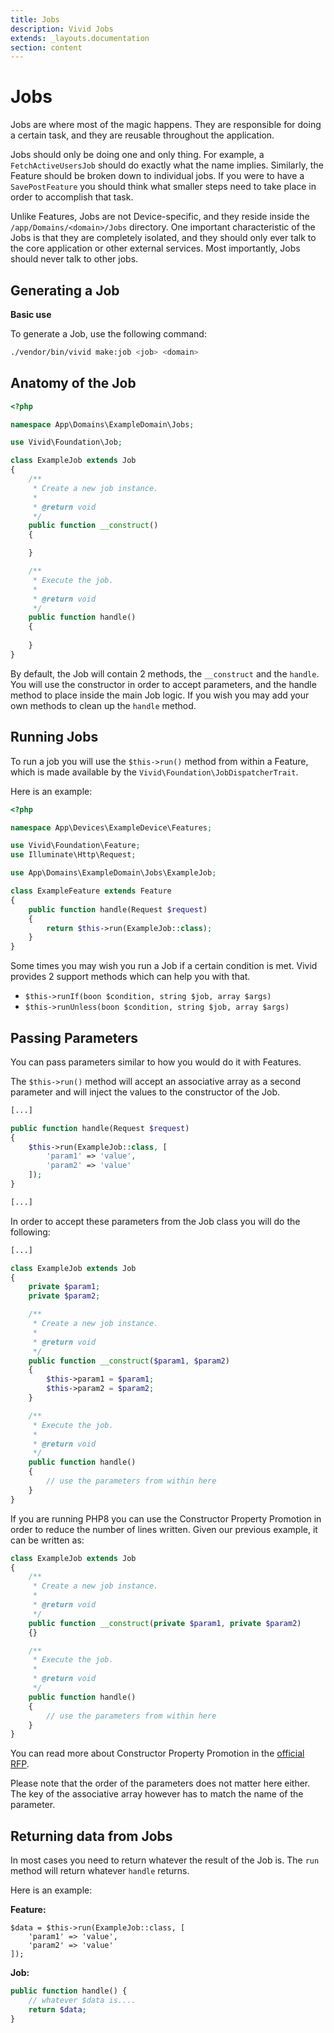 ```yaml
---
title: Jobs
description: Vivid Jobs
extends: _layouts.documentation
section: content
---
```


# Jobs

Jobs are where most of the magic happens. They are responsible for doing a certain task, and they are reusable throughout the application.

Jobs should only be doing one and only thing. For example, a `FetchActiveUsersJob` should do exactly what the name implies. 
Similarly, the Feature should be broken down to individual jobs. 
If you were to have a `SavePostFeature` you should think what smaller steps need to take place in order to accomplish that task.

Unlike Features, Jobs are not Device-specific, and they reside inside the `/app/Domains/<domain>/Jobs` directory. 
One important characteristic of the Jobs is that they are completely isolated, and they should only ever talk to the core application or other external services. 
Most importantly, Jobs should never talk to other jobs.

## Generating a Job

**Basic use**

To generate a Job, use the following command:
```sh
./vendor/bin/vivid make:job <job> <domain>
```

## Anatomy of the Job

```php
<?php

namespace App\Domains\ExampleDomain\Jobs;

use Vivid\Foundation\Job;

class ExampleJob extends Job
{
    /**
     * Create a new job instance.
     *
     * @return void
     */
    public function __construct()
    {

    }

    /**
     * Execute the job.
     *
     * @return void
     */
    public function handle()
    {
        
    }
}

```

By default, the Job will contain 2 methods, the `__construct` and the `handle`. You will use the constructor in order to
accept parameters, and the handle method to place inside the main Job logic. 
If you wish you may add your own methods to clean up the `handle` method. 

## Running Jobs

To run a job you will use the `$this->run()` method from within a Feature, which is made available by the `Vivid\Foundation\JobDispatcherTrait`.

Here is an example:

```php
<?php

namespace App\Devices\ExampleDevice\Features;

use Vivid\Foundation\Feature;
use Illuminate\Http\Request;

use App\Domains\ExampleDomain\Jobs\ExampleJob;

class ExampleFeature extends Feature
{
    public function handle(Request $request)
    {
        return $this->run(ExampleJob::class);
    }
}

```

Some times you may wish you run a Job if a certain condition is met. Vivid provides 2 support methods which can help you with that.

+ `$this->runIf(boon $condition, string $job, array $args)`
+ `$this->runUnless(boon $condition, string $job, array $args)`

## Passing Parameters

You can pass parameters similar to how you would do it with Features.

The `$this->run()` method will accept an associative array as a second parameter and will inject the values
to the constructor of the Job.

```php
[...]

public function handle(Request $request)
{
    $this->run(ExampleJob::class, [
        'param1' => 'value',
        'param2' => 'value'
    ]);
}

[...]
```

In order to accept these parameters from the Job class you will do the following:

```php
[...]

class ExampleJob extends Job
{
    private $param1;
    private $param2;

    /**
     * Create a new job instance.
     *
     * @return void
     */
    public function __construct($param1, $param2)
    {
        $this->param1 = $param1;
        $this->param2 = $param2;
    }

    /**
     * Execute the job.
     *
     * @return void
     */
    public function handle()
    {
        // use the parameters from within here
    }
}

```

If you are running PHP8 you can use the Constructor Property Promotion in order to reduce the number of lines written. Given our
previous example, it can be written as:

```php
class ExampleJob extends Job
{
    /**
     * Create a new job instance.
     *
     * @return void
     */
    public function __construct(private $param1, private $param2)
    {}

    /**
     * Execute the job.
     *
     * @return void
     */
    public function handle()
    {
        // use the parameters from within here
    }
}
```

You can read more about Constructor Property Promotion in the [official RFP](https://wiki.php.net/rfc/constructor_promotion).

Please note that the order of the parameters does not matter here either. The key of the associative array however has to match the name of the parameter.

## Returning data from Jobs

In most cases you need to return whatever the result of the Job is. The `run` method will return whatever `handle` returns.

Here is an example:

**Feature:**
```
$data = $this->run(ExampleJob::class, [
    'param1' => 'value',
    'param2' => 'value'
]);
```

**Job:**
```php
public function handle() {
    // whatever $data is....
    return $data;
}
```